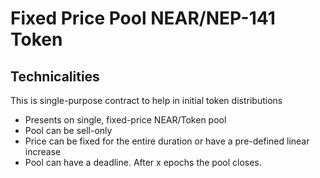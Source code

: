 # Fixed Price Pool NEAR/NEP-141 Token 

## Technicalities

This is single-purpose contract to help in initial token distributions

* Presents on single, fixed-price NEAR/Token pool
* Pool can be sell-only
* Price can be fixed for the entire duration or have a pre-defined linear increase
* Pool can have a deadline. After x epochs the pool closes.
